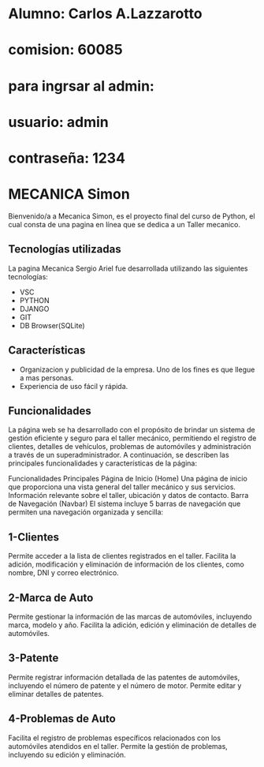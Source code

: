 # Alumno: Carlos A.Lazzarotto
# comision: 60085
# para ingrsar al admin:
# usuario: admin
# contraseña: 1234

# MECANICA Simon
Bienvenido/a a Mecanica Simon, es el proyecto final del curso de Python, el cual consta de  una pagina en línea que se dedica a un Taller mecanico.

## Tecnologías utilizadas
La pagina Mecanica Sergio Ariel fue desarrollada utilizando las siguientes tecnologías:
- VSC
- PYTHON
- DJANGO
- GIT
- DB Browser(SQLite)


## Características
- Organizacion y publicidad de la empresa. Uno de los fines es que llegue a mas personas.
- Experiencia de uso fácil y rápida.

## Funcionalidades
La página web se ha desarrollado con el propósito de brindar un sistema de gestión eficiente y seguro para el taller mecánico,
permitiendo el registro de clientes, detalles de vehículos, problemas de automóviles y administración a través de un superadministrador.
A continuación, se describen las principales funcionalidades y características de la página:

Funcionalidades Principales
Página de Inicio (Home)
Una página de inicio que proporciona una vista general del taller mecánico y sus servicios.
Información relevante sobre el taller, ubicación y datos de contacto.
Barra de Navegación (Navbar)
El sistema incluye 5 barras de navegación que permiten una navegación organizada y sencilla:
## 1-Clientes
Permite acceder a la lista de clientes registrados en el taller.
Facilita la adición, modificación y eliminación de información de los clientes, como nombre, DNI y correo electrónico.
## 2-Marca de Auto
Permite gestionar la información de las marcas de automóviles, incluyendo marca, modelo y año.
Facilita la adición, edición y eliminación de detalles de automóviles.
## 3-Patente
Permite registrar información detallada de las patentes de automóviles, incluyendo el número de patente y el número de motor.
Permite editar y eliminar detalles de patentes.
## 4-Problemas de Auto
Facilita el registro de problemas específicos relacionados con los automóviles atendidos en el taller.
Permite la gestión de problemas, incluyendo su edición y eliminación.



